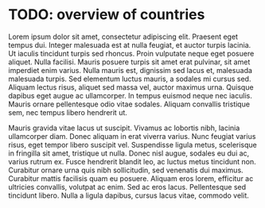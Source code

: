 # TODO: overview of countries

Lorem ipsum dolor sit amet, consectetur adipiscing elit. Praesent eget tempus dui. Integer malesuada est at nulla feugiat, et auctor turpis lacinia. Ut iaculis tincidunt turpis sed rhoncus. Proin vulputate neque eget posuere aliquet. Nulla facilisi. Mauris posuere turpis sit amet erat pulvinar, sit amet imperdiet enim varius. Nulla mauris est, dignissim sed lacus et, malesuada malesuada turpis. Sed elementum luctus mauris, a sodales mi cursus sed. Aliquam lectus risus, aliquet sed massa vel, auctor maximus urna. Quisque dapibus eget augue ac ullamcorper. In tempus euismod neque nec iaculis. Mauris ornare pellentesque odio vitae sodales. Aliquam convallis tristique sem, nec tempus libero hendrerit ut.

Mauris gravida vitae lacus ut suscipit. Vivamus ac lobortis nibh, lacinia ullamcorper diam. Donec aliquam in erat viverra varius. Nunc feugiat varius risus, eget tempor libero suscipit vel. Suspendisse ligula metus, scelerisque in fringilla sit amet, tristique ut nulla. Donec nisl augue, sodales eu dui ac, varius rutrum ex. Fusce hendrerit blandit leo, ac luctus metus tincidunt non. Curabitur ornare urna quis nibh sollicitudin, sed venenatis dui maximus. Curabitur mattis facilisis quam eu posuere. Aliquam eros lorem, efficitur ac ultricies convallis, volutpat ac enim. Sed ac eros lacus. Pellentesque sed tincidunt libero. Nulla a ligula dapibus, cursus lacus vitae, commodo velit.

